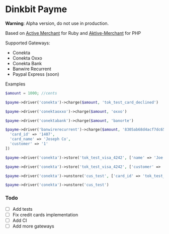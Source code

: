 # Dinkbit Payme

**Warning**: Alpha version, do not use in production.

Based on [Active Merchant](http://github.com/Shopify/active_merchant) for Ruby and [Aktive-Merchant](https://github.com/akDeveloper/Aktive-Merchant) for PHP

Supported Gateways:
* Conekta
* Conekta Oxxo
* Conekta Bank
* Banwire Recurrent
* Paypal Express (soon)

Examples

```php
$amount = 1000; //cents

$payme->driver('conekta')->charge($amount, 'tok_test_card_declined')

$payme->driver('conektaoxxo')->charge($amount, 'oxxo')

$payme->driver('conektabank')->charge($amount, 'banorte')

$payme->driver('banwirerecurrent')->charge($amount, '8305ab68d4acf7dc650364d3f31a7318', [
  'card_id' => '1407',
  'card_name' => 'Joseph Co',
  'customer' => '1'
])

$payme->driver('conekta')->store('tok_test_visa_4242', ['name' => 'Joe Co', 'email' => 'store.guy@mail.com'])

$payme->driver('conekta')->store('tok_test_visa_4242', ['customer' => 'cus_test'])

$payme->driver('conekta')->unstore('cus_test', ['card_id' => 'tok_test_visa_4242'])

$payme->driver('conekta')->unstore('cus_test')

```

### Todo

- [ ] Add tests
- [ ] Fix credit cards implementation
- [ ] Add CI
- [ ] Add more gateways
